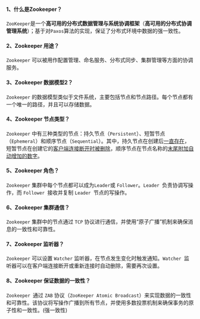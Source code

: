 #### 1、什么是Zookeeper？

`ZooKeeper`是一个**高可用的分布式数据管理与系统协调框架**（**高可用的分布式协调管理系统**）；基于对`Paxos`算法的实现，保证了分布式环境中数据的强一致性。

#### 2、Zookeeper 用途？

`Zookeeper` 可以被用作配置管理、命名服务、分布式同步、集群管理等方面的协调服务。

#### 3、Zookeeper 数据模型2？

`Zookeeper` 的数据模型类似于文件系统，主要包括节点和节点路径。每个节点都有一个唯一的路径，并且可以存储数据。

#### 4、Zookeeper 节点类型？

`Zookeeper` 中有三种类型的节点：持久节点（`Persistent`）、短暂节点（`Ephemeral`）和顺序节点（`Sequential`）。其中，持久节点在创建后<u>一直存在</u>，短暂节点在创建它的<u>客户端连接断开时被删除</u>，顺序节点在节点名称的<u>末尾附加自动增加的数字</u>。

#### 5、Zookeeper 角色？

`Zookeeper` 集群中每个节点都可以成为` Leader `或 `Follower`。`Leader `负责协调写操作，而 `Follower `接收并复制 `Leader `节点的写操作。

#### 6、Zookeeper 集群通信？ 

`Zookeeper` 集群中的节点通过 `TCP` 协议进行通信，并使用“原子广播”机制来确保消息的一致性和可靠性。

#### 7、Zookeeper 监听器？

 `Zookeeper` 可以设置 `Watcher` 监听器，在节点发生变化时触发通知。`Watcher `监听器可以在客户端连接断开或重新连接时自动删除，需要再次设置。

#### 8、Zookeeper 保证数据的一致性？ 

`Zookeeper `通过 `ZAB` 协议（`ZooKeeper Atomic Broadcast`）来实现数据的一致性和可靠性。该协议将写操作广播到所有节点，并使用多数投票机制来确保事务的原子性和一致性。(强一致性)

